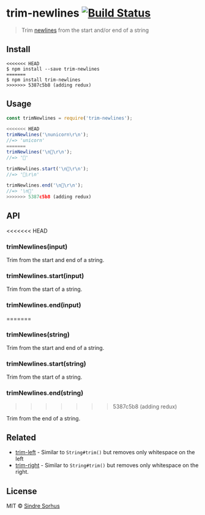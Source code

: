 # trim-newlines [![Build Status](https://travis-ci.org/sindresorhus/trim-newlines.svg?branch=master)](https://travis-ci.org/sindresorhus/trim-newlines)

> Trim [newlines](https://en.wikipedia.org/wiki/Newline) from the start and/or end of a string


## Install

```
<<<<<<< HEAD
$ npm install --save trim-newlines
=======
$ npm install trim-newlines
>>>>>>> 5387c5b8 (adding redux)
```


## Usage

```js
const trimNewlines = require('trim-newlines');

<<<<<<< HEAD
trimNewlines('\nunicorn\r\n');
//=> 'unicorn'
=======
trimNewlines('\n🦄\r\n');
//=> '🦄'

trimNewlines.start('\n🦄\r\n');
//=> '🦄\r\n'

trimNewlines.end('\n🦄\r\n');
//=> '\n🦄'
>>>>>>> 5387c5b8 (adding redux)
```


## API

<<<<<<< HEAD
### trimNewlines(input)

Trim from the start and end of a string.

### trimNewlines.start(input)

Trim from the start of a string.

### trimNewlines.end(input)
=======
### trimNewlines(string)

Trim from the start and end of a string.

### trimNewlines.start(string)

Trim from the start of a string.

### trimNewlines.end(string)
>>>>>>> 5387c5b8 (adding redux)

Trim from the end of a string.


## Related

- [trim-left](https://github.com/sindresorhus/trim-left) - Similar to `String#trim()` but removes only whitespace on the left
- [trim-right](https://github.com/sindresorhus/trim-right) - Similar to `String#trim()` but removes only whitespace on the right.


## License

MIT © [Sindre Sorhus](https://sindresorhus.com)
